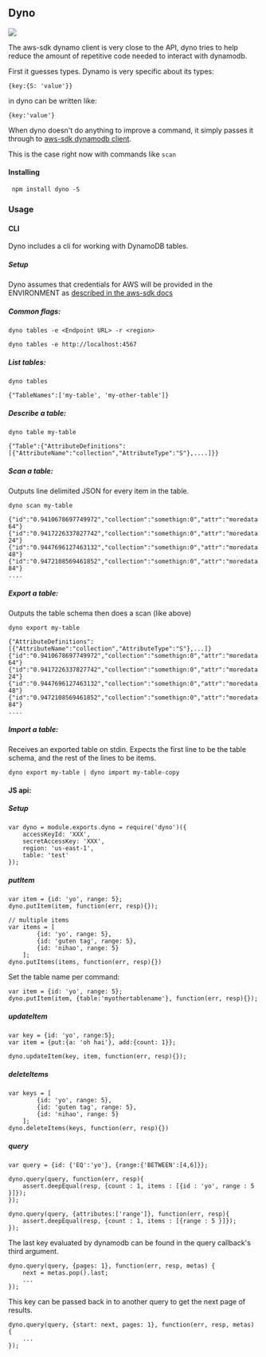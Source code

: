 ## Dyno

![](https://travis-ci.org/mapbox/dyno.svg)

The aws-sdk dynamo client is very close to the API, dyno tries to help reduce the
amount of repetitive code needed to interact with dynamodb.

First it guesses types. Dynamo is very specific about its types:

```
{key:{S: 'value'}}
```

in dyno can be written like:

```
{key:'value'}
```

When dyno doesn't do anything to improve a command, it simply passes it through to
[aws-sdk dynamodb client](http://docs.aws.amazon.com/AWSJavaScriptSDK/latest/AWS/DynamoDB.html).

This is the case right now with commands like `scan`


#### Installing

```
 npm install dyno -S
```

### Usage

#### CLI

Dyno includes a cli for working with DynamoDB tables.

##### Setup

Dyno assumes that credentials for AWS will be provided in the ENVIRONMENT as [described in the aws-sdk docs](http://docs.aws.amazon.com/AWSJavaScriptSDK/guide/node-configuring.html#Credentials_from_Environment_Variables)

##### Common flags:

```
dyno tables -e <Endpoint URL> -r <region>

dyno tables -e http://localhost:4567
```


##### List tables:

```
dyno tables

{"TableNames":['my-table', 'my-other-table']}

```

##### Describe a table:

```
dyno table my-table

{"Table":{"AttributeDefinitions":[{"AttributeName":"collection","AttributeType":"S"},....]}}

```

##### Scan a table:

Outputs line delimited JSON for every item in the table.

```
dyno scan my-table

{"id":"0.9410678697749972","collection":"somethign:0","attr":"moredata 64"}
{"id":"0.9417226337827742","collection":"somethign:0","attr":"moredata 24"}
{"id":"0.9447696127463132","collection":"somethign:0","attr":"moredata 48"}
{"id":"0.9472108569461852","collection":"somethign:0","attr":"moredata 84"}
....

```

##### Export a table:

Outputs the table schema then does a scan (like above)

```
dyno export my-table

{"AttributeDefinitions":[{"AttributeName":"collection","AttributeType":"S"},...]}
{"id":"0.9410678697749972","collection":"somethign:0","attr":"moredata 64"}
{"id":"0.9417226337827742","collection":"somethign:0","attr":"moredata 24"}
{"id":"0.9447696127463132","collection":"somethign:0","attr":"moredata 48"}
{"id":"0.9472108569461852","collection":"somethign:0","attr":"moredata 84"}
....

```

##### Import a table:

Receives an exported table on stdin. Expects the first line to be the table schema, and
the rest of the lines to be items.

```
dyno export my-table | dyno import my-table-copy

```



#### JS api:


##### Setup

```
var dyno = module.exports.dyno = require('dyno')({
    accessKeyId: 'XXX',
    secretAccessKey: 'XXX',
    region: 'us-east-1',
    table: 'test'
});

```

##### putItem

```
var item = {id: 'yo', range: 5};
dyno.putItem(item, function(err, resp){});

// multiple items
var items = [
        {id: 'yo', range: 5},
        {id: 'guten tag', range: 5},
        {id: 'nihao', range: 5}
    ];
dyno.putItems(items, function(err, resp){})
```

Set the table name per command:

```
var item = {id: 'yo', range: 5};
dyno.putItem(item, {table:'myothertablename'}, function(err, resp){});

```

##### updateItem

```
var key = {id: 'yo', range:5};
var item = {put:{a: 'oh hai'}, add:{count: 1}};

dyno.updateItem(key, item, function(err, resp){});

```

##### deleteItems

```
var keys = [
        {id: 'yo', range: 5},
        {id: 'guten tag', range: 5},
        {id: 'nihao', range: 5}
    ];
dyno.deleteItems(keys, function(err, resp){})
```

##### query

```
var query = {id: {'EQ':'yo'}, {range:{'BETWEEN':[4,6]}};

dyno.query(query, function(err, resp){
    assert.deepEqual(resp, {count : 1, items : [{id : 'yo', range : 5 }]});
});

dyno.query(query, {attributes:['range']}, function(err, resp){
    assert.deepEqual(resp, {count : 1, items : [{range : 5 }]});
});

```

The last key evaluated by dynamodb can be found in the query callback's third
argument.

```
dyno.query(query, {pages: 1}, function(err, resp, metas) {
    next = metas.pop().last;
    ...
});
```

This key can be passed back in to another query to get the next page of
results.

```
dyno.query(query, {start: next, pages: 1}, function(err, resp, metas) {
    ...
});
```
